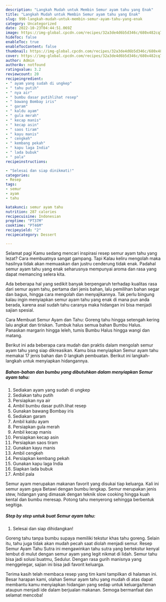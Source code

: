 ```yaml
---
description: "Langkah Mudah untuk Membin Semur ayam tahu yang Enak"
title: "Langkah Mudah untuk Membin Semur ayam tahu yang Enak"
slug: 990-langkah-mudah-untuk-membin-semur-ayam-tahu-yang-enak
category: Uncategorized
date: 2022-10-23T04:44:51.069Z
image: https://img-global.cpcdn.com/recipes/32a3de4d6b5d346c/680x482cq70/semur-ayam-tahu-foto-resep-utama.jpg
hideToc: false
enableToc: true
enableTocContent: false
thumbnail: https://img-global.cpcdn.com/recipes/32a3de4d6b5d346c/680x482cq70/semur-ayam-tahu-foto-resep-utama.jpg
cover: https://img-global.cpcdn.com/recipes/32a3de4d6b5d346c/680x482cq70/semur-ayam-tahu-foto-resep-utama.jpg
author: Admin
authorAv: notfound
ratingvalue: 3.2
reviewcount: 20
recipeingredient:
- " ayam yang sudah di ungkep"
- " tahu putih"
- " nya air"
- " bumbu dasar putihlihat resep"
- " bawang Bombay iris"
- " garam"
- " kaldu ayam"
- " gula merah"
- " kecap manis"
- " kecap asin"
- " saos tiram"
- " kayu manis"
- " cengkeh"
- " kembang pekah"
- " kapu laga India"
- " lada bubuk"
- " pala"
recipeinstructions:

- "Selesai dan siap dinikmati!"
categories:
- Resep
tags:
- semur
- ayam
- tahu

katakunci: semur ayam tahu 
nutrition: 287 calories
recipecuisine: Indonesian
preptime: "PT37M"
cooktime: "PT46M"
recipeyield: "2"
recipecategory: Dessert

---
```



Selamat pagi Kamu sedang mencari inspirasi resep semur ayam tahu yang lezat? Cara membuatnya sangat gampang. Tapi Kalau keliru mengolah maka hasilnya tidak akan memuaskan dan justru cenderung tidak enak. Padahal semur ayam tahu yang enak seharusnya mempunyai aroma dan rasa yang dapat memancing selera kita.


Ada beberapa hal yang sedikit banyak berpengaruh terhadap kualitas rasa dari semur ayam tahu, pertama dari jenis bahan, lalu pemilihan bahan segar dan bagus, hingga cara mengolah dan menyajikannya. Tak perlu bingung kalau ingin menyiapkan semur ayam tahu yang enak di mana pun anda berada, karena asal sudah tahu caranya maka hidangan ini bisa menjadi sajian spesial.

Cara Membuat Semur Ayam dan Tahu: Goreng tahu hingga setengah kering lalu angkat dan tiriskan. Tumbuk halus semua bahan Bumbu Halus. Panaskan margarin hingga leleh, tumis Bumbu Halus hingga wangi dan matang.


Berikut ini ada beberapa cara mudah dan praktis dalam mengolah semur ayam tahu yang siap dikreasikan. Kamu bisa menyiapkan Semur ayam tahu memakai 17 jenis bahan dan 0 langkah pembuatan. Berikut ini langkah-langkah untuk menyiapkan hidangannya.

<!--inarticleads1-->

##### Bahan-bahan dan bumbu yang dibutuhkan dalam menyiapkan Semur ayam tahu:

1. Sediakan  ayam yang sudah di ungkep
1. Sediakan  tahu putih
1. Persiapkan  nya air
1. Ambil  bumbu dasar putih.lihat resep
1. Gunakan  bawang Bombay iris
1. Sediakan  garam
1. Ambil  kaldu ayam
1. Persiapkan  gula merah
1. Ambil  kecap manis
1. Persiapkan  kecap asin
1. Persiapkan  saos tiram
1. Gunakan  kayu manis
1. Ambil  cengkeh
1. Persiapkan  kembang pekah
1. Gunakan  kapu laga India
1. Siapkan  lada bubuk
1. Ambil  pala


Semur ayam merupakan makanan favorit yang disukai tiap keluarga. Kali ini semur ayam gaya Betawi dengan bumbu lengkap. Semur merupakan jenis stew, hidangan yang dimasak dengan teknik slow cooking hingga kuah kental dan bumbu meresap. Potong tahu menyerong sehingga berbentuk segitiga. 

<!--inarticleads2-->

##### Step by step untuk buat Semur ayam tahu:


1. Selesai dan siap dihidangkan!

Goreng tahu tanpa bumbu supaya memiliki tekstur khas tahu goreng. Selain itu, tahu juga tidak akan mudah pecah saat diolah menjadi semur. Resep Semur Ayam Tahu Sutra ini mengawinkan tahu sutra yang bertekstur kenyal lembut di mulut dengan semur ayam yang legit nikmat di lidah. Semur tahu bisa jadi solusi buatmu, Sedulur. Dengan rasa gurih manisnya yang menggelegar, sajian ini bisa jadi favorit keluarga. 

Terima kasih telah membaca resep yang tim kami tampilkan di halaman ini. Besar harapan kami, olahan Semur ayam tahu yang mudah di atas dapat membantu kamu menyiapkan hidangan yang sedap untuk keluarga/teman ataupun menjadi ide dalam berjualan makanan. Semoga bermanfaat dan selamat mencoba!

